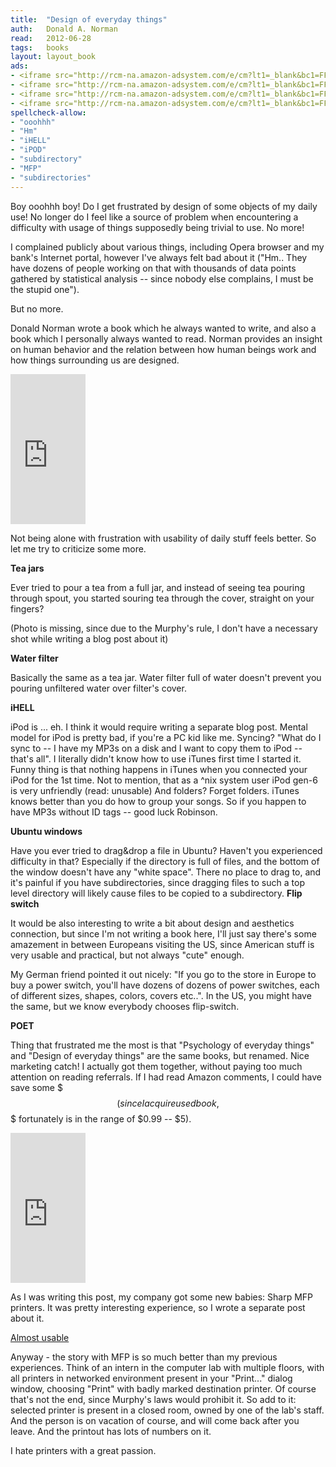 ```yaml
---
title:	"Design of everyday things"
auth:	Donald A. Norman
read:	2012-06-28
tags:	books
layout: layout_book
ads:
- <iframe src="http://rcm-na.amazon-adsystem.com/e/cm?lt1=_blank&bc1=FFFFFF&IS2=1&npa=1&bg1=FFFFFF&fc1=000000&lc1=FF0000&t=wojcadamkoszh-20&o=1&p=8&l=as4&m=amazon&f=ifr&ref=ss_til&asins=073571102X" style="width:120px;height:240px;" scrolling="no" marginwidth="0" marginheight="0" frameborder="0"></iframe>
- <iframe src="http://rcm-na.amazon-adsystem.com/e/cm?lt1=_blank&bc1=FFFFFF&IS2=1&npa=1&bg1=FFFFFF&fc1=000000&lc1=FF0000&t=wojcadamkoszh-20&o=1&p=8&l=as4&m=amazon&f=ifr&ref=ss_til&asins=1449379702" style="width:120px;height:240px;" scrolling="no" marginwidth="0" marginheight="0" frameborder="0"></iframe>
- <iframe src="http://rcm-na.amazon-adsystem.com/e/cm?lt1=_blank&bc1=FFFFFF&IS2=1&npa=1&bg1=FFFFFF&fc1=000000&lc1=FF0000&t=wojcadamkoszh-20&o=1&p=8&l=as4&m=amazon&f=ifr&ref=ss_til&asins=0125184069" style="width:120px;height:240px;" scrolling="no" marginwidth="0" marginheight="0" frameborder="0"></iframe>
- <iframe src="http://rcm-na.amazon-adsystem.com/e/cm?lt1=_blank&bc1=FFFFFF&IS2=1&npa=1&bg1=FFFFFF&fc1=000000&lc1=FF0000&t=wojcadamkoszh-20&o=1&p=8&l=as4&m=amazon&f=ifr&ref=ss_til&asins=0321767535" style="width:120px;height:240px;" scrolling="no" marginwidth="0" marginheight="0" frameborder="0"></iframe>
spellcheck-allow:
- "ooohhh"
- "Hm"
- "iHELL"
- "iPOD"
- "subdirectory"
- "MFP"
- "subdirectories"
---
```

Boy ooohhh boy! Do I get frustrated by design of some objects of my daily use!
No longer do I feel like a source of problem when encountering a difficulty
with usage of things supposedly being trivial to use. No more!

I complained publicly about various things, including Opera browser and my
bank's Internet portal, however I've always felt bad about it ("Hm.. They
have dozens of people working on that with thousands of data points gathered
by statistical analysis -- since nobody else complains, I must be the stupid
one").

But no more.

Donald Norman wrote a book which he always wanted to write, and also a book
which I personally always wanted to read. Norman provides an insight on
human behavior and the relation between how human beings work and how
things surrounding us are designed.

<iframe src="http://rcm-na.amazon-adsystem.com/e/cm?lt1=_blank&bc1=FFFFFF&IS2=1&npa=1&bg1=FFFFFF&fc1=000000&lc1=FF0000&t=wojcadamkoszh-20&o=1&p=8&l=as4&m=amazon&f=ifr&ref=ss_til&asins=0465067107" style="width:120px;height:240px;" scrolling="no" marginwidth="0" marginheight="0" frameborder="0"></iframe>

Not being alone with frustration with usability of daily stuff feels better.
So let me try to criticize some more.

**Tea jars**

Ever tried to pour a tea from a full jar, and instead of seeing tea pouring
through spout, you started souring tea through the cover, straight on your
fingers?

(Photo is missing, since due to the Murphy's rule, I don't have a necessary
shot while writing a blog post about it)

**Water filter**

Basically the same as a tea jar. Water filter full of water doesn't prevent you pouring
unfiltered water over filter's cover.

**iHELL**

iPod is ... eh. I think it would require writing a separate blog post.
Mental model for iPod is pretty bad, if you're a PC kid like me. Syncing?
"What do I sync to -- I have my MP3s on a disk and I want to copy them to
iPod -- that's all". I literally didn't know how to use iTunes first time I
started it.  Funny thing is that nothing happens in iTunes when you
connected your iPod for the 1st time. Not to mention, that as a ^nix system
user iPod gen-6 is very unfriendly (read: unusable) And folders? Forget
folders. iTunes knows better than you do how to group your songs. So if you
happen to have MP3s without ID tags -- good luck Robinson.

**Ubuntu windows**

Have you ever tried to drag&drop a file in Ubuntu? Haven't you experienced
difficulty in that? Especially if the directory is full of files, and the
bottom of the window doesn't have any "white space". There no place to drag
to, and it's painful if you have subdirectories, since dragging files to
such a top level directory will likely cause files to be copied to a
subdirectory.
**Flip switch**

It would be also interesting to write a bit about design and aesthetics
connection, but since I'm not writing a book here, I'll just say there's
some amazement in between Europeans visiting the US, since American stuff is
very usable and practical, but not always "cute" enough.

My German friend pointed it out nicely: "If you go to the store in Europe to
buy a power switch, you'll have dozens of dozens of power switches, each of
different sizes, shapes, colors, covers etc..". In the US, you might have the
same, but we know everybody chooses flip-switch.

**POET**

Thing that frustrated me the most is that "Psychology of everyday things"
and "Design of everyday things" are the same books, but renamed. Nice
marketing catch! I actually got them together, without paying too much
attention on reading referrals. If I had read Amazon comments, I could have
save some $$$ (since I acquire used book, $$$ fortunately is in the range of
$0.99 -- $5).

<iframe src="http://rcm-na.amazon-adsystem.com/e/cm?lt1=_blank&bc1=FFFFFF&IS2=1&npa=1&bg1=FFFFFF&fc1=000000&lc1=FF0000&t=wojcadamkoszh-20&o=1&p=8&l=as4&m=amazon&f=ifr&ref=ss_til&asins=0465067107" style="width:120px;height:240px;" scrolling="no" marginwidth="0" marginheight="0" frameborder="0"></iframe>

As I was writing this post, my company got some new babies: Sharp MFP
printers.  It was pretty interesting experience, so I wrote a separate post
about it.

[Almost usable](http://www.koszek.com/blog/2012/07/02/mfp-printer/)

Anyway - the story with MFP is so much better than my previous experiences.
Think of an intern in the computer lab with multiple floors, with all
printers in networked environment present in your "Print..." dialog window,
choosing "Print" with badly marked destination printer. Of course that's not
the end, since Murphy's laws would prohibit it. So add to it: selected
printer is present in a closed room, owned by one of the lab's staff. And
the person is on vacation of course, and will come back after you leave. And
the printout has lots of numbers on it.

I hate printers with a great passion.
